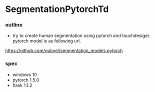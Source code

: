 # SegmentationPytorchTd

### outline ###
- try to create human segmentation using pytorch and touchdesiger. pytorch model is as following url.

https://github.com/qubvel/segmentation_models.pytorch


### spec ###
- windows 10
- pytorch 1.5.0
- flask 1.1.2